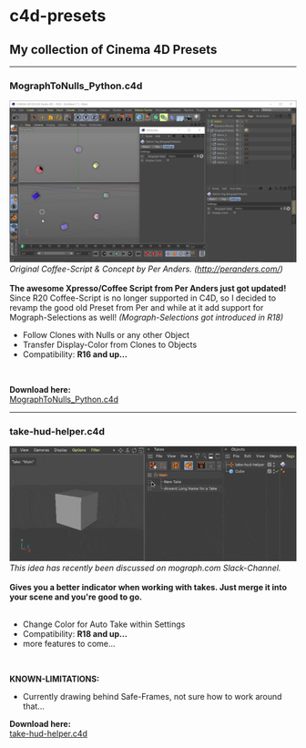# c4d-presets
## My collection of Cinema 4D Presets

- - -

### MographToNulls_Python.c4d

![<MographToNulls_Python.gif>](https://github.com/lasselauch/c4d-presets/blob/master/img/MographToNulls_Python.gif)</br>
_Original Coffee-Script & Concept by Per Anders. (http://peranders.com/)_</br></br>
<b>The awesome Xpresso/Coffee Script from Per Anders just got updated!</b></br>
Since R20 Coffee-Script is no longer supported in C4D, so I decided to revamp the good old Preset from Per and while at it add support for Mograph-Selections as well! _(Mograph-Selections got introduced in R18)_</br>

+ Follow Clones with Nulls or any other Object
+ Transfer Display-Color from Clones to Objects
+ Compatibility: <b>R16 and up...</b>
</br>

**Download here:**</br>
[MographToNulls_Python.c4d](https://github.com/lasselauch/c4d-presets/blob/master/MographToNulls_Python.c4d)


---

### take-hud-helper.c4d

![<take-hud-helper.gif>](https://github.com/lasselauch/c4d-presets/blob/master/img/take-hud-helper.gif)</br>
_This idea has recently been discussed on mograph.com Slack-Channel._</br></br>
<b>Gives you a better indicator when working with takes. Just merge it into your scene and you're good to go.</b></br>
</br>

+ Change Color for Auto Take within Settings
+ Compatibility: <b>R18 and up...</b>
+ more features to come...
</br>

**KNOWN-LIMITATIONS:**
+ Currently drawing behind Safe-Frames, not sure how to work around that...

**Download here:**</br>
[take-hud-helper.c4d](https://github.com/lasselauch/c4d-presets/blob/master/take-hud-helper.c4d)